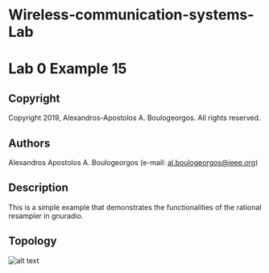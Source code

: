 # Wireless-communication-systems-Lab
# Lab 0 Example 15

## Copyright
Copyright 2019, Alexandros-Apostolos A. Boulogeorgos. All rights reserved.

## Authors
Alexandros Apostolos A. Boulogeorgos (e-mail: al.boulogeorgos@ieee.org)

## Description  
This is a simple example that demonstrates the functionalities of the rational resampler in gnuradio. 

## Topology
![alt text](https://github.com/aboulogeorgos/Wireless-communication-systems-Lab/blob/master/Lab1/example8/example8.grc.png?raw=true)
